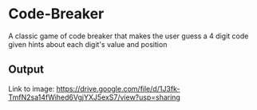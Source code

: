 # Code-Breaker
A classic game of code breaker that makes the user guess a 4 digit code given hints about each digit's value and position

## Output
Link to image: https://drive.google.com/file/d/1J3fk-TmfN2sa14fWihed6VgjYXJ5exS7/view?usp=sharing
